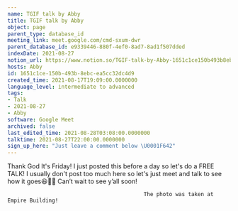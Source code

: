 ```yaml
---
name: TGIF talk by Abby
title: TGIF talk by Abby
object: page
parent_type: database_id
meeting_link: meet.google.com/cmd-sxum-dwr
parent_database_id: e9339446-880f-4ef0-8ad7-8ad1f507dded
indexDate: 2021-08-27
notion_url: https://www.notion.so/TGIF-talk-by-Abby-1651c1ce150b493b8ebcea5cc32dc4d9
hosts: Abby
id: 1651c1ce-150b-493b-8ebc-ea5cc32dc4d9
created_time: 2021-08-17T19:09:00.0000000
language_level: intermediate to advanced
tags:
- Talk
- 2021-08-27
- Abby
software: Google Meet
archived: false
last_edited_time: 2021-08-28T03:08:00.0000000
talktime: 2021-08-27T22:00:00.0000000
sign_up_here: "Just leave a comment below \U0001F642"
---
```




Thank God It's Friday! I just posted this before a day so let's do a FREE TALK!
I usually don't post too much here so let's just meet and talk to see how it goes😆👍🏻
Can’t wait to see y’all soon!



                                               The photo was taken at Empire Building!











